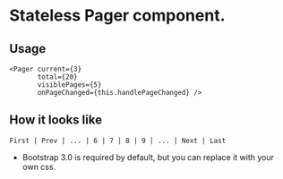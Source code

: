 # Stateless Pager component.
## Usage
```
<Pager current={3}
       total={20}
       visiblePages={5}
       onPageChanged={this.handlePageChanged} />
```

## How it looks like
```
First | Prev | ... | 6 | 7 | 8 | 9 | ... | Next | Last
```

* Bootstrap 3.0 is required by default, but you can replace it with your own css.
